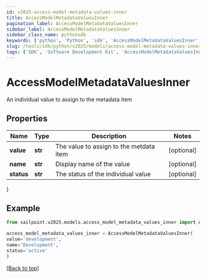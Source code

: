 ```yaml
---
id: v2025-access-model-metadata-values-inner
title: AccessModelMetadataValuesInner
pagination_label: AccessModelMetadataValuesInner
sidebar_label: AccessModelMetadataValuesInner
sidebar_class_name: pythonsdk
keywords: ['python', 'Python', 'sdk', 'AccessModelMetadataValuesInner', 'V2025AccessModelMetadataValuesInner'] 
slug: /tools/sdk/python/v2025/models/access-model-metadata-values-inner
tags: ['SDK', 'Software Development Kit', 'AccessModelMetadataValuesInner', 'V2025AccessModelMetadataValuesInner']
---
```


# AccessModelMetadataValuesInner

An individual value to assign to the metadata item

## Properties

Name | Type | Description | Notes
------------ | ------------- | ------------- | -------------
**value** | **str** | The value to assign to the metdata item | [optional] 
**name** | **str** | Display name of the value | [optional] 
**status** | **str** | The status of the individual value | [optional] 
}

## Example

```python
from sailpoint.v2025.models.access_model_metadata_values_inner import AccessModelMetadataValuesInner

access_model_metadata_values_inner = AccessModelMetadataValuesInner(
value='development',
name='Development',
status='active'
)

```
[[Back to top]](#) 

